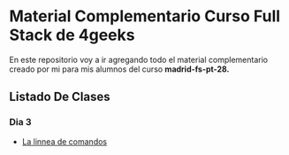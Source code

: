 # Material Complementario Curso Full Stack de 4geeks

En este repositorio voy a ir agregando todo el material complementario creado por mi para mis alumnos del curso **madrid-fs-pt-28.**

## Listado De Clases

### Dia 3

- [La linnea de comandos](./Day3-the-command-line/README.md)
